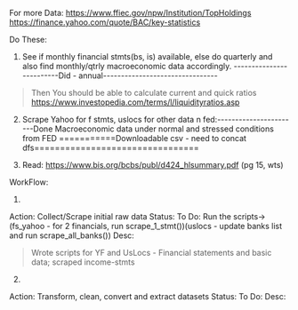 For more Data: 
https://www.ffiec.gov/npw/Institution/TopHoldings
https://finance.yahoo.com/quote/BAC/key-statistics


Do These:

1) See if monthly financial stmts(bs, is) available,  else do quarterly and also find monthly/qtrly macroeconomic data accordingly. 
-------------------------Did - annual--------------------------------
> Then You should be able to calculate current and quick ratios
https://www.investopedia.com/terms/l/liquidityratios.asp

2) Scrape Yahoo for f stmts, uslocs for other data n fed:-----------------------Done
Macroeconomic data under normal and stressed conditions from FED
===========Downloadable csv - need to concat dfs================================

3) Read: https://www.bis.org/bcbs/publ/d424_hlsummary.pdf (pg 15, wts)




WorkFlow:

1) 
Action: Collect/Scrape initial raw data
Status:
To Do: Run the scripts->(fs_yahoo - for 2 financials, run scrape_1_stmt())(uslocs - update banks list and run scrape_all_banks()) 
Desc: 
> Wrote scripts for YF and UsLocs - Financial statements and basic data; scraped income-stmts

2) 
Action: Transform, clean, convert and extract datasets
Status:
To Do:
Desc: 


